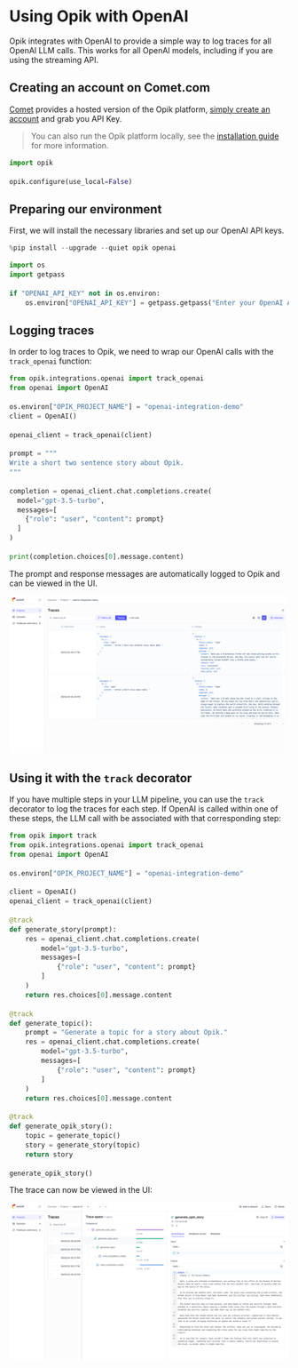 # Using Opik with OpenAI

Opik integrates with OpenAI to provide a simple way to log traces for all OpenAI LLM calls. This works for all OpenAI models, including if you are using the streaming API.


## Creating an account on Comet.com

[Comet](https://www.comet.com/site) provides a hosted version of the Opik platform, [simply create an account](https://www.comet.com/signup) and grab you API Key.

> You can also run the Opik platform locally, see the [installation guide](https://www.comet.com/docs/opik/self-host/overview/i) for more information.


```python
import opik

opik.configure(use_local=False)
```

## Preparing our environment

First, we will install the necessary libraries and set up our OpenAI API keys.


```python
%pip install --upgrade --quiet opik openai
```


```python
import os
import getpass

if "OPENAI_API_KEY" not in os.environ:
    os.environ["OPENAI_API_KEY"] = getpass.getpass("Enter your OpenAI API key: ")
```

## Logging traces

In order to log traces to Opik, we need to wrap our OpenAI calls with the `track_openai` function:


```python
from opik.integrations.openai import track_openai
from openai import OpenAI

os.environ["OPIK_PROJECT_NAME"] = "openai-integration-demo"
client = OpenAI()

openai_client = track_openai(client)

prompt = """
Write a short two sentence story about Opik.
"""

completion = openai_client.chat.completions.create(
  model="gpt-3.5-turbo",
  messages=[
    {"role": "user", "content": prompt}
  ]
)

print(completion.choices[0].message.content)
```

The prompt and response messages are automatically logged to Opik and can be viewed in the UI.

![OpenAI Integration](https://raw.githubusercontent.com/comet-ml/opik/main/apps/opik-documentation/documentation/static/img/cookbook/openai_trace_cookbook.png)

## Using it with the `track` decorator

If you have multiple steps in your LLM pipeline, you can use the `track` decorator to log the traces for each step. If OpenAI is called within one of these steps, the LLM call with be associated with that corresponding step:


```python
from opik import track
from opik.integrations.openai import track_openai
from openai import OpenAI

os.environ["OPIK_PROJECT_NAME"] = "openai-integration-demo"

client = OpenAI()
openai_client = track_openai(client)

@track
def generate_story(prompt):
    res = openai_client.chat.completions.create(
        model="gpt-3.5-turbo",
        messages=[
            {"role": "user", "content": prompt}
        ]
    )
    return res.choices[0].message.content

@track
def generate_topic():
    prompt = "Generate a topic for a story about Opik."
    res = openai_client.chat.completions.create(
        model="gpt-3.5-turbo",
        messages=[
            {"role": "user", "content": prompt}
        ]
    )
    return res.choices[0].message.content

@track
def generate_opik_story():
    topic = generate_topic()
    story = generate_story(topic)
    return story

generate_opik_story()

```

The trace can now be viewed in the UI:

![OpenAI Integration](https://raw.githubusercontent.com/comet-ml/opik/main/apps/opik-documentation/documentation/static/img/cookbook/openai_trace_decorator_cookbook.png)


